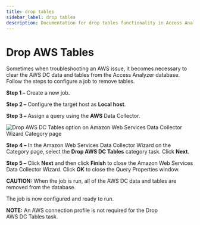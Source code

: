 ```yaml
---
title: drop tables
sidebar_label: drop tables
description: Documentation for drop tables functionality in Access Analyzer including configuration and usage information.
---
```


# Drop AWS Tables

Sometimes when troubleshooting an AWS issue, it becomes necessary to clear the AWS DC data and
tables from the Access Analyzer database. Follow the steps to configure a job to remove tables.

**Step 1 –** Create a new job.

**Step 2 –** Configure the target host as **Local host**.

**Step 3 –** Assign a query using the **AWS** Data Collector.

![Drop AWS DC Tables option on Amazon Web Services Data Collector Wizard Category page](/img/product_docs/accessanalyzer/admin/datacollector/fsaa/droptables.webp)

**Step 4 –** In the Amazon Web Services Data Collector Wizard on the Category page, select the
**Drop AWS DC Tables** category task. Click **Next**.

**Step 5 –** Click **Next** and then click **Finish** to close the Amazon Web Services Data
Collector Wizard. Click **OK** to close the Query Properties window.

**CAUTION:** When the job is run, all of the AWS DC data and tables are removed from the database.

The job is now configured and ready to run.

**NOTE:** An AWS connection profile is not required for the Drop AWS DC Tables task.
